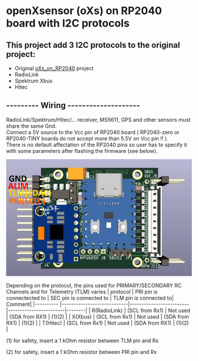 # openXsensor (oXs) on RP2040 board with I2C protocols

## This project add 3 I2C protocols to the original project:
- Original [oXs_on_RP2040](https://github.com/mstrens/oXs_on_RP2040/tree/test) project
- RadioLink
- Spektrum Xbus
- Hitec 

## --------- Wiring --------------------

RadioLink/Spektrum/Hitec/... receiver, MS5611, GPS and other sensors must share the same Gnd.  
Connect a 5V source to the Vcc pin of RP2040 board ( RP2040-zero or RP2040-TINY boards do not accept more than 5.5V on Vcc pin !! ).  
There is no default affectation of the RP2040 pins so user has to specify it with some parameters after flashing the firmware (see below).  

![I2C Wiring](https://github.com/pierrotm777/oXs-RP2040-i2c/blob/main/oXsRP2040Full_I2C.jpg)  

Depending on the protocol, the pins used for PRIMARY/SECONDARY RC Channels and for Telemetry (TLM) varies
| protocol       | PRI pin is connectected to | SEC pin is connected to | TLM pin is connected to| Comment|
|----------      |----------------------------|-------------------------|------------------------|--------|
| R(RadioLink)   |    (SCL from Rx1)          |     Not used            | (SDA from RX1)         | (1)(2) |
| X(Xbus)        |    (SCL from Rx1)          |     Not used            | (SDA from RX1)         | (1)(2) |
| T(Hitec)       |    (SCL from Rx1)          |     Not used            | (SDA from RX1)         | (1)(2) |

(1) for safety, insert a 1 kOhm resistor between TLM pin and Rx 

(2) for safety, insert a 1 kOhm resistor between PRI pin and Rx

